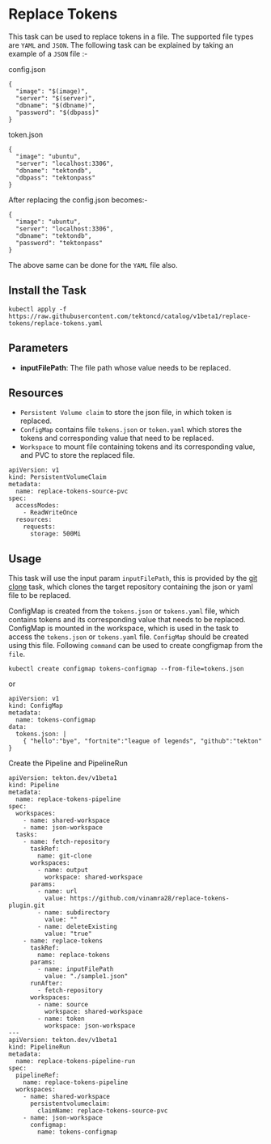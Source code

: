 # Replace Tokens

This task can be used to replace tokens in a file. The supported file types are `YAML` and `JSON`. 
The following task can be explained by taking an example of a `JSON` file :-

config.json
```
{
  "image": "$(image)",
  "server": "$(server)",
  "dbname": "$(dbname)",
  "password": "$(dbpass)"
}
```
token.json
```
{
  "image": "ubuntu",
  "server": "localhost:3306",
  "dbname": "tektondb",
  "dbpass": "tektonpass"
}
```
After replacing the config.json becomes:-
```
{
  "image": "ubuntu",
  "server": "localhost:3306",
  "dbname": "tektondb",
  "password": "tektonpass"
}
```
The above same can be done for the `YAML` file also.

## Install the Task

```
kubectl apply -f https://raw.githubusercontent.com/tektoncd/catalog/v1beta1/replace-tokens/replace-tokens.yaml
```

## Parameters

- **inputFilePath**: The file path whose value needs to be replaced.

## Resources

* `Persistent Volume claim` to store the json file, in which token is replaced.
* `ConfigMap` contains file `tokens.json` or `token.yaml` which stores the tokens and corresponding value that need to be replaced.
* `Workspace` to mount file containing tokens and its corresponding value, and PVC to store the replaced file.
```
apiVersion: v1
kind: PersistentVolumeClaim
metadata:
  name: replace-tokens-source-pvc
spec:
  accessModes:
    - ReadWriteOnce
  resources:
    requests:
      storage: 500Mi
```

## Usage

This task will use the input param `inputFilePath`, this is provided by the [git clone](https://raw.githubusercontent.com/tektoncd/catalog/v1beta1/git/git-clone.yaml) task, which clones the target repository containing the json or yaml file to be replaced.

ConfigMap is created from the `tokens.json` or `tokens.yaml` file, which contains tokens and its corresponding value that needs to be replaced. ConfigMap is mounted in the workspace, which is used in the task to access the `tokens.json` or `tokens.yaml` file.
`ConfigMap` should be created using this file. Following `command` can be used to create congfigmap from the `file`.
```
kubectl create configmap tokens-configmap --from-file=tokens.json
```
or
```
apiVersion: v1
kind: ConfigMap
metadata:
  name: tokens-configmap
data:
  tokens.json: |
    { "hello":"bye", "fortnite":"league of legends", "github":"tekton" }
```

Create the Pipeline and PipelineRun

```
apiVersion: tekton.dev/v1beta1
kind: Pipeline
metadata:
  name: replace-tokens-pipeline
spec:
  workspaces:
    - name: shared-workspace
    - name: json-workspace
  tasks:
    - name: fetch-repository
      taskRef:
        name: git-clone
      workspaces:
        - name: output
          workspace: shared-workspace
      params:
        - name: url
          value: https://github.com/vinamra28/replace-tokens-plugin.git
        - name: subdirectory
          value: ""
        - name: deleteExisting
          value: "true"
    - name: replace-tokens
      taskRef:
        name: replace-tokens
      params:
        - name: inputFilePath
          value: "./sample1.json"
      runAfter:
        - fetch-repository
      workspaces:
        - name: source
          workspace: shared-workspace
        - name: token
          workspace: json-workspace
---
apiVersion: tekton.dev/v1beta1
kind: PipelineRun
metadata:
  name: replace-tokens-pipeline-run
spec:
  pipelineRef:
    name: replace-tokens-pipeline
  workspaces:
    - name: shared-workspace
      persistentvolumeclaim:
        claimName: replace-tokens-source-pvc
    - name: json-workspace
      configmap: 
        name: tokens-configmap
```